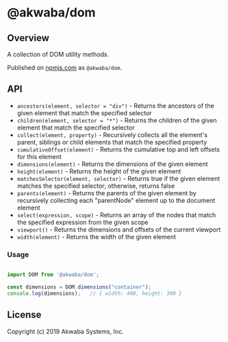 # @akwaba/dom

## Overview

A collection of DOM utility methods.

Published on [npmjs.com](https://www.npmjs.com) as `@akwaba/dom`.


## API

- `ancestors(element, selector = "div")` - Returns the ancestors of the given element that match the specified selector
- `children(element, selector = "*")` - Returns the children of the given element that match the specified selector
- `collect(element, property)` - Recursively collects all the element's parent, siblings or child elements that match the specified property
- `cumulativeOffset(element)` - Returns the cumulative top and left offsets for this element
- `dimensions(element)` - Returns the dimensions of the given element
- `height(element)` - Returns the height of the given element
- `matchesSelector(element, selector)` - Returns true if the given element matches the specified selector; otherwise, returns false
- `parents(element)` - Returns the parents of the given element by recursively collecting each "parentNode" element up to the document element
- `select(expression, scope)` - Returns an array of the nodes that match the specified expression from the given scope
- `viewport()` - Returns the dimensions and offsets of the current viewport
- `width(element)` - Returns the width of the given element


### Usage

```js

import DOM from '@akwaba/dom';

const dimensions = DOM.dimensions("container");
console.log(dimensions);   // { width: 400, height: 300 }

```


## License
Copyright (c) 2019 Akwaba Systems, Inc.
